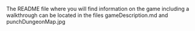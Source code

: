 The README file where you will find information on the game including a walkthrough can be located in
the files gameDescription.md and punchDungeonMap.jpg
